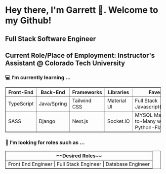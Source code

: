 <h1>Hey there, I'm Garrett 🤘. Welcome to my Github!</h1>
<!-- <img src="/desktop/me.jpg" alt="snek" height="128px"> -->
  <h2> Full Stack Software Engineer</h2>

  <h2> Current Role/Place of Employment: Instructor's Assistant @ Colorado Tech University</h2>

<h3> 💻 I’m currently learning ...</h3>
    <table border="1";>
        <thead>
            <tr>
                <th>Front-End</th>
                <th>Back-End</th>
                <th>Frameworks</th>
                <th>Libraries</th>
                <th>Faves</th>
            </tr>
          <tbody>
            <tr>
                <td>TypeScript</td>
                <td>Java/Spring</td>
                <td>Tailwind CSS</td>
                <td>Material UI</td>
                <td>Full Stack Javascript(React)</td>
            </tr>
            <tr>
                <td>SASS</td>
                <td>Django</td>
                <td>Next.js</td>
                <td>Socket.IO</td>
                <td>MYSQL Many-to-Many w/ Python-Flask </td>
            </tr>
          </tbody>
        </thead>
    </table>
<h3>🤔 I’m looking for roles such as ...</h3>
<table border="1";>
        <thead>
            <tr>
                <th>~~Desired Roles~~</th>
            </tr>
          <tbody>
            <tr>
                <td>Front End Engineer | Full Stack Engineer | Database Engineer</td>
            </tr>
          </tbody>
        </thead>
    </table>
<!-- - 💬 Ask me about ...
- 📫 How to reach me: ...
- ⚡ Fun fact: ... -->

